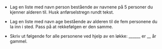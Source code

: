 - Lag en liste med navn person bestående av navnene på 5 personer du kjenner alderen til. Husk anførselstregn rundt tekst.

- Lag en liste med navn age bestående av alderen til de fem personene du la inn i sted. Pass på at rekkefølgen er den samme.

- Skriv ut følgende for alle personene ved hjelp av en løkke:
______ er __ år gammel.
